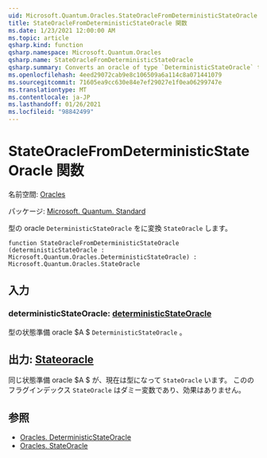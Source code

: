 ```yaml
---
uid: Microsoft.Quantum.Oracles.StateOracleFromDeterministicStateOracle
title: StateOracleFromDeterministicStateOracle 関数
ms.date: 1/23/2021 12:00:00 AM
ms.topic: article
qsharp.kind: function
qsharp.namespace: Microsoft.Quantum.Oracles
qsharp.name: StateOracleFromDeterministicStateOracle
qsharp.summary: Converts an oracle of type `DeterministicStateOracle` to `StateOracle`.
ms.openlocfilehash: 4eed29072cab9e8c106509a6a114c8a071441079
ms.sourcegitcommit: 71605ea9cc630e84e7ef29027e1f0ea06299747e
ms.translationtype: MT
ms.contentlocale: ja-JP
ms.lasthandoff: 01/26/2021
ms.locfileid: "98842499"
---
```

# <a name="stateoraclefromdeterministicstateoracle-function"></a>StateOracleFromDeterministicStateOracle 関数

名前空間: [Oracles](xref:Microsoft.Quantum.Oracles)

パッケージ: [Microsoft. Quantum. Standard](https://nuget.org/packages/Microsoft.Quantum.Standard)


型の oracle `DeterministicStateOracle` をに変換 `StateOracle` します。

```qsharp
function StateOracleFromDeterministicStateOracle (deterministicStateOracle : Microsoft.Quantum.Oracles.DeterministicStateOracle) : Microsoft.Quantum.Oracles.StateOracle
```


## <a name="input"></a>入力

### <a name="deterministicstateoracle--deterministicstateoracle"></a>deterministicStateOracle: [deterministicStateOracle](xref:Microsoft.Quantum.Oracles.DeterministicStateOracle)

型の状態準備 oracle $A $ `DeterministicStateOracle` 。



## <a name="output--stateoracle"></a>出力: [Stateoracle](xref:Microsoft.Quantum.Oracles.StateOracle)

同じ状態準備 oracle $A $ が、現在は型になって `StateOracle` います。 こののフラグインデックス `StateOracle` はダミー変数であり、効果はありません。

## <a name="see-also"></a>参照

- [Oracles. DeterministicStateOracle](xref:Microsoft.Quantum.Oracles.DeterministicStateOracle)
- [Oracles. StateOracle](xref:Microsoft.Quantum.Oracles.StateOracle)